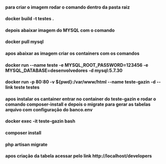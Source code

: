 #### para criar o imagem rodar o comando dentro da pasta raiz
#### docker build -t testes .
#### depois abaixar imagem do MYSQL com o comando
#### docker pull mysql
#### apos abaixar as imagem criar os containers com os comandos
#### docker run --name teste -e MYSQL_ROOT_PASSWORD=123456 -e MYSQL_DATABASE=desenvolvedores -d mysql:5.7.30
#### docker run -p 80:80 -v ${pwd}:/var/www/html --name teste-gazin -d --link teste testes
#### apos instalar os cantainer entrar no container do teste-gazin e rodar o comando composer-install e depois o migrate para gerar as tabelas arquivo com configuração do banco.env
#### docker exec -it teste-gazin bash
#### composer install
#### php artisan migrate
#### apos criação da tabela acessar pelo link http://localhost/developers
